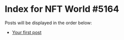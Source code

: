 # Index for NFT World #5164
Posts will be displayed in the order below:

- [Your first post](./001-first.md)

